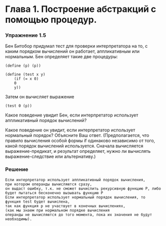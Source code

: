 # Глава 1. Построение абстракций с помощью процедур.
### Упражнение 1.5
Бен Битобор придумал тест для проверки интерпретатора на то, с каким порядком вычислений он
работает, аппликативным или нормальным. Бен определяет такие две процедуры:  

    (define (p) (p))
    
    (define (test x y)
        (if (= x 0)
        0
        y))  
        
Затем он вычисляет выражение

    (test 0 (p))  
    
Какое поведение увидит Бен, если интерпретатор использует аппликативный порядок вычислений?

Какое поведение он увидит, если интерпретатор использует нормальный порядок? Объясните Ваш
ответ. (Предполагается, что правило вычисления особой формы if одинаково независимо от того,
какой порядок вычислений используется. Сначала вычисляется выражение-предикат, и результат
определяет, нужно ли вычислять выражение-следствие или альтернативу.)

### Решение

    Если интерпретатор использует аппликативный порядок вычисления, 
    при котором операнды вычисляются сразу, 
    он выдаст ошибку, т.к. не сможет вычислить рекурсивную функцию Р, либо будет пытаться бесконечно вызывать функцию Р
    Если интерпретатор использует нормальный порядок вычисления, то функция test будет вычислена,
    так как функция p не участвует в конечных вычислениях, 
    (как мы знаем при нормальном порядке вычисления 
    операнды не вычисляются до того момента, пока их значения не будут необходимы).
